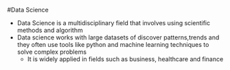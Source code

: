 #Data Science
  * Data Science is a multidisciplinary field that involves using scientific methods and algorithm
   * Data science works with large datasets of discover patterns,trends and they often use tools like python and machine learning techniques to solve complex problems
     * It is widely applied in fields such as business, healthcare and finance 
